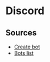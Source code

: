 # Discord
## Sources
* [Create bot](https://discordpy.readthedocs.io/en/stable/discord.html)
* [Bots list](https://discord.com/developers/applications)
